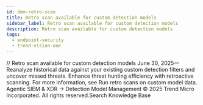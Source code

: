 ```yaml
---
id: dmm-retro-scan
title: Retro scan available for custom detection models
sidebar_label: Retro scan available for custom detection models
description: Retro scan available for custom detection models
tags:
  - endpoint-security
  - trend-vision-one
---
```


/*<![CDATA[*/ $('#title').html($('meta[name=map-description]').attr('content')); /*]]>*/ Retro scan available for custom detection models June 30, 2025—Reanalyze historical data against your existing custom detection filters and uncover missed threats. Enhance threat hunting efficiency with retroactive scanning. For more information, see Run retro scans on custom model data. Agentic SIEM & XDR → Detection Model Management © 2025 Trend Micro Incorporated. All rights reserved.Search Knowledge Base